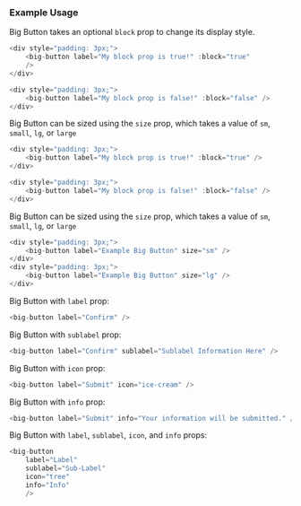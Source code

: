 ### Example Usage

Big Button takes an optional `block` prop to change its display style.

```js
<div style="padding: 3px;">
    <big-button label="My block prop is true!" :block="true"
    />
</div>

<div style="padding: 3px;">
    <big-button label="My block prop is false!" :block="false" />
</div>

```

Big Button can be sized using the `size` prop, which takes a value of `sm`, `small`, `lg`, or `large`

```js
<div style="padding: 3px;">
    <big-button label="My block prop is true!" :block="true" />
</div>

<div style="padding: 3px;">
    <big-button label="My block prop is false!" :block="false" />
</div>

```
Big Button can be sized using the `size` prop, which takes a value of `sm`, `small`, `lg`, or `large`

```js
<div style="padding: 3px;">
    <big-button label="Example Big Button" size="sm" />
</div>
<div style="padding: 3px;">
    <big-button label="Example Big Button" size="lg" />
</div>
```

Big Button with `label` prop:

```js
<big-button label="Confirm" />
```

Big Button with `sublabel` prop:

```js
<big-button label="Confirm" sublabel="Sublabel Information Here" />
```

Big Button with `icon` prop:

```js
<big-button label="Submit" icon="ice-cream" />
```

Big Button with `info` prop:

```js
<big-button label="Submit" info="Your information will be submitted." />
```

Big Button with `label`, `sublabel`, `icon`, and `info` props:

```js
<big-button 
    label="Label" 
    sublabel="Sub-Label" 
    icon="tree" 
    info="Info" 
    />
```
